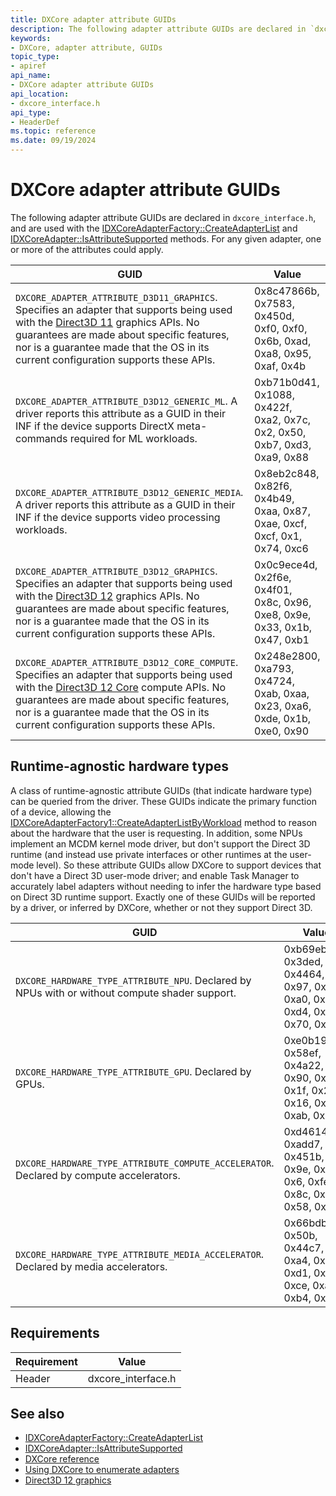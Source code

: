 ```yaml
---
title: DXCore adapter attribute GUIDs
description: The following adapter attribute GUIDs are declared in `dxcore_interface.h`, and are used with the [IDXCoreAdapterFactory::CreateAdapterList](/windows/win32/api/dxcore_interface/nf-dxcore_interface-idxcoreadapterfactory-createadapterlist) and [IDXCoreAdapter::IsAttributeSupported](/windows/win32/api/dxcore_interface/nf-dxcore_interface-idxcoreadapter-isattributesupported) methods.
keywords:
- DXCore, adapter attribute, GUIDs
topic_type:
- apiref
api_name:
- DXCore adapter attribute GUIDs
api_location:
- dxcore_interface.h
api_type:
- HeaderDef
ms.topic: reference
ms.date: 09/19/2024
---
```


# DXCore adapter attribute GUIDs

The following adapter attribute GUIDs are declared in `dxcore_interface.h`, and are used with the [IDXCoreAdapterFactory::CreateAdapterList](/windows/win32/api/dxcore_interface/nf-dxcore_interface-idxcoreadapterfactory-createadapterlist) and [IDXCoreAdapter::IsAttributeSupported](/windows/win32/api/dxcore_interface/nf-dxcore_interface-idxcoreadapter-isattributesupported) methods. For any given adapter, one or more of the attributes could apply.

| GUID | Value |
|-|-|
| `DXCORE_ADAPTER_ATTRIBUTE_D3D11_GRAPHICS`. Specifies an adapter that supports being used with the [Direct3D 11](/windows/win32/direct3d11) graphics APIs. No guarantees are made about specific features, nor is a guarantee made that the OS in its current configuration supports these APIs. | 0x8c47866b, 0x7583, 0x450d, 0xf0, 0xf0, 0x6b, 0xad, 0xa8, 0x95, 0xaf, 0x4b |
| `DXCORE_ADAPTER_ATTRIBUTE_D3D12_GENERIC_ML`. A driver reports this attribute as a GUID in their INF if the device supports DirectX meta-commands required for ML workloads. | 0xb71b0d41, 0x1088, 0x422f, 0xa2, 0x7c, 0x2, 0x50, 0xb7, 0xd3, 0xa9, 0x88 |
| `DXCORE_ADAPTER_ATTRIBUTE_D3D12_GENERIC_MEDIA`. A driver reports this attribute as a GUID in their INF if the device supports video processing workloads. | 0x8eb2c848, 0x82f6, 0x4b49, 0xaa, 0x87, 0xae, 0xcf, 0xcf, 0x1, 0x74, 0xc6 |
| `DXCORE_ADAPTER_ATTRIBUTE_D3D12_GRAPHICS`. Specifies an adapter that supports being used with the [Direct3D 12](/windows/win32/direct3d12) graphics APIs. No guarantees are made about specific features, nor is a guarantee made that the OS in its current configuration supports these APIs. | 0x0c9ece4d, 0x2f6e, 0x4f01, 0x8c, 0x96, 0xe8, 0x9e, 0x33, 0x1b, 0x47, 0xb1 |
| `DXCORE_ADAPTER_ATTRIBUTE_D3D12_CORE_COMPUTE`. Specifies an adapter that supports being used with the [Direct3D 12 Core](../direct3d12/core-feature-levels.md) compute APIs. No guarantees are made about specific features, nor is a guarantee made that the OS in its current configuration supports these APIs. | 0x248e2800, 0xa793, 0x4724, 0xab, 0xaa, 0x23, 0xa6, 0xde, 0x1b, 0xe0, 0x90 |

## Runtime-agnostic hardware types

A class of runtime-agnostic attribute GUIDs (that indicate hardware type) can be queried from the driver. These GUIDs indicate the primary function of a device, allowing the [IDXCoreAdapterFactory1::CreateAdapterListByWorkload](/windows/win32/api/dxcore_interface/nf-dxcore_interface-idxcoreadapterfactory-createadapterlist) method to reason about the hardware that the user is requesting. In addition, some NPUs implement an MCDM kernel mode driver, but don't support the Direct 3D runtime (and instead use private interfaces or other runtimes at the user-mode level). So these attribute GUIDs allow DXCore to support devices that don't have a Direct 3D user-mode driver; and enable Task Manager to accurately label adapters without needing to infer the hardware type based on Direct 3D runtime support. Exactly one of these GUIDs will be reported by a driver, or inferred by DXCore, whether or not they support Direct 3D.

| GUID | Value |
|-|-|
| `DXCORE_HARDWARE_TYPE_ATTRIBUTE_NPU`. Declared by NPUs with or without compute shader support. | 0xb69eb219, 0x3ded, 0x4464, 0x97, 0x9f, 0xa0, 0xb, 0xd4, 0x68, 0x70, 0x6 |
| `DXCORE_HARDWARE_TYPE_ATTRIBUTE_GPU`. Declared by GPUs. | 0xe0b195da, 0x58ef, 0x4a22, 0x90, 0xf1, 0x1f, 0x28, 0x16, 0x9c, 0xab, 0x8d |
| `DXCORE_HARDWARE_TYPE_ATTRIBUTE_COMPUTE_ACCELERATOR`. Declared by compute accelerators. | 0xd46140c4, 0xadd7, 0x451b, 0x9e, 0x56, 0x6, 0xfe, 0x8c, 0x3b, 0x58, 0xed |
| `DXCORE_HARDWARE_TYPE_ATTRIBUTE_MEDIA_ACCELERATOR`. Declared by media accelerators. | 0x66bdb96a, 0x50b, 0x44c7, 0xa4, 0xfd, 0xd1, 0x44, 0xce, 0xa, 0xb4, 0x43 |

## Requirements

| Requirement | Value |
|-|-|
| Header | dxcore_interface.h |

## See also

* [IDXCoreAdapterFactory::CreateAdapterList](/windows/win32/api/dxcore_interface/nf-dxcore_interface-idxcoreadapterfactory-createadapterlist)
* [IDXCoreAdapter::IsAttributeSupported](/windows/win32/api/dxcore_interface/nf-dxcore_interface-idxcoreadapter-isattributesupported)
* [DXCore reference](./dxcore-reference.md)
* [Using DXCore to enumerate adapters](./dxcore-enum-adapters.md)
* [Direct3D 12 graphics](../direct3d12/direct3d-12-graphics.md)
